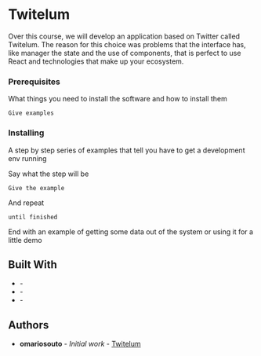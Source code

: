 # Twitelum

Over this course, we will develop an application based on Twitter called Twitelum. The reason for this choice was problems that the interface has, like manager the state and the use of components, that is perfect to use React and technologies that make up your ecosystem.


### Prerequisites

What things you need to install the software and how to install them

```
Give examples
```


### Installing

A step by step series of examples that tell you have to get a development env running

Say what the step will be

```
Give the example
```

And repeat

```
until finished
```

End with an example of getting some data out of the system or using it for a little demo


## Built With

* []() - 
* []() - 
* []() - 


## Authors

* **omariosouto** - *Initial work* - [Twitelum](https://github.com/omariosouto/twitelum-modelo)